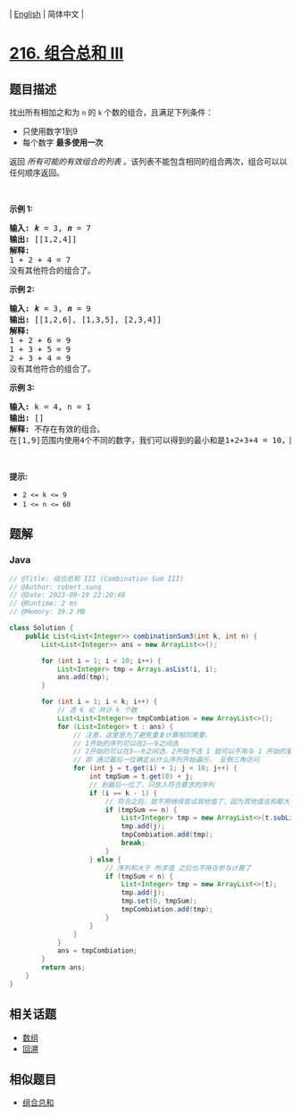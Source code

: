 
| [English](README_EN.md) | 简体中文 |

# [216. 组合总和 III](https://leetcode.cn//problems/combination-sum-iii/)

## 题目描述

<p>找出所有相加之和为&nbsp;<code>n</code><em> </em>的&nbsp;<code>k</code><strong>&nbsp;</strong>个数的组合，且满足下列条件：</p>

<ul>
	<li>只使用数字1到9</li>
	<li>每个数字&nbsp;<strong>最多使用一次</strong>&nbsp;</li>
</ul>

<p>返回 <em>所有可能的有效组合的列表</em> 。该列表不能包含相同的组合两次，组合可以以任何顺序返回。</p>

<p>&nbsp;</p>

<p><strong>示例 1:</strong></p>

<pre>
<strong>输入:</strong> <em><strong>k</strong></em> = 3, <em><strong>n</strong></em> = 7
<strong>输出:</strong> [[1,2,4]]
<strong>解释:</strong>
1 + 2 + 4 = 7
没有其他符合的组合了。</pre>

<p><strong>示例 2:</strong></p>

<pre>
<strong>输入:</strong> <em><strong>k</strong></em> = 3, <em><strong>n</strong></em> = 9
<strong>输出:</strong> [[1,2,6], [1,3,5], [2,3,4]]
<strong>解释:
</strong>1 + 2 + 6 = 9
1 + 3 + 5 = 9
2 + 3 + 4 = 9
没有其他符合的组合了。</pre>

<p><strong>示例 3:</strong></p>

<pre>
<strong>输入:</strong> k = 4, n = 1
<strong>输出:</strong> []
<strong>解释:</strong> 不存在有效的组合。
在[1,9]范围内使用4个不同的数字，我们可以得到的最小和是1+2+3+4 = 10，因为10 &gt; 1，没有有效的组合。
</pre>

<p>&nbsp;</p>

<p><strong>提示:</strong></p>

<ul>
	<li><code>2 &lt;= k &lt;= 9</code></li>
	<li><code>1 &lt;= n &lt;= 60</code></li>
</ul>


## 题解


### Java

```Java
// @Title: 组合总和 III (Combination Sum III)
// @Author: robert.sunq
// @Date: 2023-09-19 22:20:48
// @Runtime: 2 ms
// @Memory: 39.2 MB

class Solution {
    public List<List<Integer>> combinationSum3(int k, int n) {
        List<List<Integer>> ans = new ArrayList<>();

        for (int i = 1; i < 10; i++) {
            List<Integer> tmp = Arrays.asList(i, i);
            ans.add(tmp);
        }

        for (int i = 1; i < k; i++) {
            // 选 k 论 共计 k 个数
            List<List<Integer>> tmpCombiation = new ArrayList<>();
            for (List<Integer> t : ans) {
                // 注意，这里是为了避免重复计算相同需要， 
                // 1开始的序列可以在2——9之间选
                // 2开始的可以在3——9之间选，2开始不选 1 就可以不用与 1 开始的重复了
                // 即 通过最后一位确定从什么序列开始遍历， 呈倒三角访问
                for (int j = t.get(i) + 1; j < 10; j++) {
                    int tmpSum = t.get(0) + j;
                    // 到最后一位了，只放入符合要求的序列
                    if (i == k - 1) {
                        // 符合之后，就不用继续尝试其他值了，因为其他值去和都大
                        if (tmpSum == n) {
                            List<Integer> tmp = new ArrayList<>(t.subList(1, t.size()));
                            tmp.add(j);
                            tmpCombiation.add(tmp);
                            break;
                        }
                    } else {
                        // 序列和大于 所求值 之后也不用在参与计算了
                        if (tmpSum < n) {
                            List<Integer> tmp = new ArrayList<>(t);
                            tmp.add(j);
                            tmp.set(0, tmpSum);
                            tmpCombiation.add(tmp);
                        }
                    }
                }
            }
            ans = tmpCombiation;
        }
        return ans;
    }
}
```



## 相关话题

- [数组](https://leetcode.cn//tag/array)
- [回溯](https://leetcode.cn//tag/backtracking)

## 相似题目


- [组合总和](../combination-sum/README.md)
